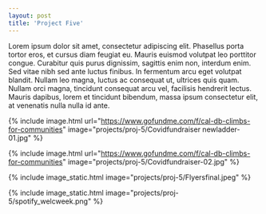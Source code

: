 ```yaml
---
layout: post
title: 'Project Five'
---
```


Lorem ipsum dolor sit amet, consectetur adipiscing elit. Phasellus porta tortor eros, et cursus diam feugiat eu. Mauris euismod volutpat leo porttitor congue. Curabitur quis purus dignissim, sagittis enim non, interdum enim. Sed vitae nibh sed ante luctus finibus. In fermentum arcu eget volutpat blandit. Nullam leo magna, luctus ac consequat ut, ultrices quis quam. Nullam orci magna, tincidunt consequat arcu vel, facilisis hendrerit lectus. Mauris dapibus, lorem et tincidunt bibendum, massa ipsum consectetur elit, at venenatis nulla nulla id ante.

{% include image.html url="https://www.gofundme.com/f/cal-db-climbs-for-communities" image="projects/proj-5/Covidfundraiser newladder-01.jpg" %} 

{% include image.html url="https://www.gofundme.com/f/cal-db-climbs-for-communities" image="projects/proj-5/Covidfundraiser-02.jpg" %}

{% include image_static.html image="projects/proj-5/Flyersfinal.jpeg" %}

{% include image_static.html image="projects/proj-5/spotify_welcweek.png" %}
